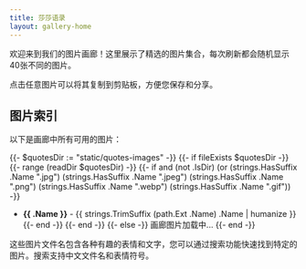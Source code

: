 ```yaml
---
title: 莎莎语录
layout: gallery-home
---
```


欢迎来到我们的图片画廊！这里展示了精选的图片集合，每次刷新都会随机显示40张不同的图片。

点击任意图片可以将其复制到剪贴板，方便您保存和分享。

## 图片索引

以下是画廊中所有可用的图片：

{{- $quotesDir := "static/quotes-images" -}}
{{- if fileExists $quotesDir -}}
  {{- range (readDir $quotesDir) -}}
    {{- if and (not .IsDir) (or (strings.HasSuffix .Name ".jpg") (strings.HasSuffix .Name ".jpeg") (strings.HasSuffix .Name ".png") (strings.HasSuffix .Name ".webp") (strings.HasSuffix .Name ".gif")) -}}
- **{{ .Name }}** - {{ strings.TrimSuffix (path.Ext .Name) .Name | humanize }}
    {{- end -}}
  {{- end -}}
{{- else -}}
画廊图片加载中...
{{- end -}}

这些图片文件名包含各种有趣的表情和文字，您可以通过搜索功能快速找到特定的图片。搜索支持中文文件名和表情符号。